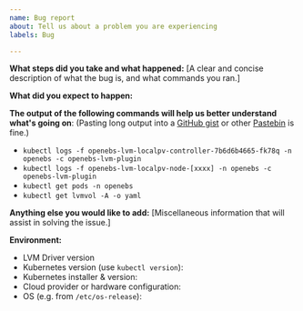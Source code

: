 ```yaml
---
name: Bug report
about: Tell us about a problem you are experiencing
labels: Bug

---
```


**What steps did you take and what happened:**
[A clear and concise description of what the bug is, and what commands you ran.]


**What did you expect to happen:**


**The output of the following commands will help us better understand what's going on**:
(Pasting long output into a [GitHub gist](https://gist.github.com) or other [Pastebin](https://pastebin.com/) is fine.)

* `kubectl logs -f openebs-lvm-localpv-controller-7b6d6b4665-fk78q -n openebs -c openebs-lvm-plugin`
* `kubectl logs -f openebs-lvm-localpv-node-[xxxx] -n openebs -c openebs-lvm-plugin`
* `kubectl get pods -n openebs`
* `kubectl get lvmvol -A -o yaml`

**Anything else you would like to add:**
[Miscellaneous information that will assist in solving the issue.]


**Environment:**
- LVM Driver version
- Kubernetes version (use `kubectl version`):
- Kubernetes installer & version:
- Cloud provider or hardware configuration:
- OS (e.g. from `/etc/os-release`):
